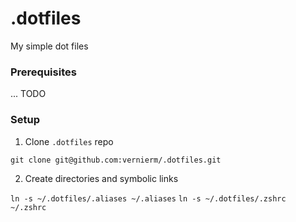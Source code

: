 # .dotfiles

My simple dot files

### Prerequisites

... TODO

### Setup

1. Clone `.dotfiles` repo

`git clone git@github.com:vernierm/.dotfiles.git`

2. Create directories and symbolic links

`ln -s ~/.dotfiles/.aliases ~/.aliases`
`ln -s ~/.dotfiles/.zshrc ~/.zshrc`

